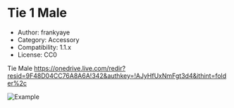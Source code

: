 # Tie 1 Male

* Author: frankyaye
* Category: Accessory
* Compatibility: 1.1.x
* License: CC0

Tie Male https://onedrive.live.com/redir?resid=9F48D04CC76A8A6A!342&authkey=!AJyHfUxNmFgt3d4&ithint=folder%2c

![Example](capture_003_19122015_151243.jpg)

